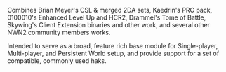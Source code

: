 Combines Brian Meyer's CSL & merged 2DA sets,
Kaedrin's PRC pack,
0100010's Enhanced Level Up and HCR2,
Drammel's Tome of Battle,
Skywing's Client Extension binaries and other work,
and several other NWN2 community members works.

Intended to serve as a broad, feature rich base module for Single-player, Multi-player, and Persistent World setup, and provide support for a set of compatible, commonly used haks.